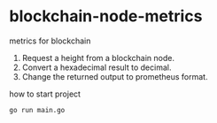 # blockchain-node-metrics
metrics for blockchain

1. Request a height from a blockchain node.
2. Convert a hexadecimal result to decimal.
3. Change the returned output to prometheus format.

how to start project
```sh
go run main.go
```
